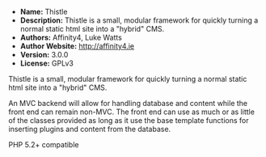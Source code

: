 - **Name:** Thistle
- **Description:** Thistle is a small, modular framework for quickly turning a normal static html site into a "hybrid" CMS.
- **Authors:** Affinity4, Luke Watts
- **Author Website:** http://affinity4.ie
- **Version:** 3.0.0
- **License:** GPLv3

Thistle is a small, modular framework for quickly turning a normal static html site into a "hybrid" CMS.

An MVC backend will allow for handling database and content while the front end can remain non-MVC. The front end can use as much or as little of the classes provided as long as it use the base template functions for inserting plugins and content from the database.

PHP 5.2+ compatible